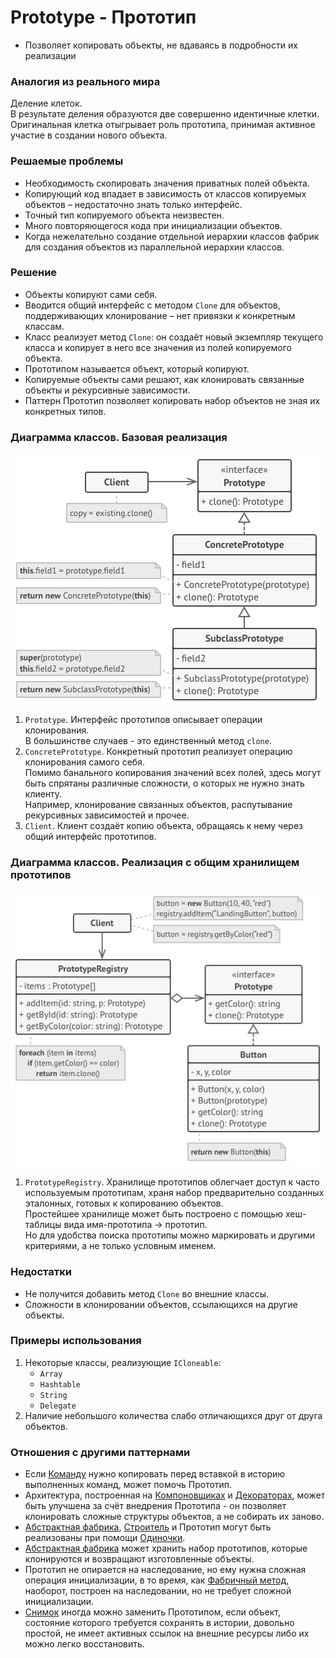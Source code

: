 ﻿# Prototype - Прототип
* Позволяет копировать объекты, не вдаваясь в подробности их реализации

### Аналогия из реального мира
Деление клеток.  
В результате деления образуются две совершенно идентичные клетки.  
Оригинальная клетка отыгрывает роль прототипа, принимая активное участие в создании нового объекта.

### Решаемые проблемы
* Необходимость скопировать значения приватных полей объекта.
* Копирующий код впадает в зависимость от классов копируемых объектов – недостаточно знать только интерфейс.
* Точный тип копируемого объекта неизвестен.
* Много повторяющегося кода при инициализации объектов.
* Когда нежелательно создание отдельной иерархии классов фабрик для создания объектов из параллельной иерархии классов.

### Решение
* Объекты копируют сами себя.
* Вводится общий интерфейс с методом `Clone` для объектов, поддерживающих клонирование – нет привязки к конкретным классам.
* Класс реализует метод `Clone`: он создаёт новый экземпляр текущего класса и копирует в него все значения из полей копируемого объекта.
* Прототипом называется объект, который копируют.
* Копируемые объекты сами решают, как клонировать связанные объекты и рекурсивные зависимости.
* Паттерн Прототип позволяет копировать набор объектов не зная их конкретных типов.

### Диаграмма классов. Базовая реализация
![Class diagram base](PrototypeBase.jpg)
1. `Prototype`. Интерфейс прототипов описывает операции клонирования.  
В большинстве случаев - это единственный метод `clone`.
2. `ConcretePrototype`. Конкретный прототип реализует операцию клонирования самого себя.  
Помимо банального копирования значений всех полей, здесь могут быть спрятаны различные сложности, о которых не нужно знать клиенту.  
Например, клонирование связанных объектов, распутывание рекурсивных зависимостей и прочее.
3. `Client`. Клиент создаёт копию объекта, обращаясь к нему через общий интерфейс прототипов.

### Диаграмма классов. Реализация с общим хранилищем прототипов
![Class diagram with registry](PrototypeWithRegistry.jpg)
1. `PrototypeRegistry`. Хранилище прототипов облегчает доступ к часто используемым прототипам, храня набор предварительно созданных эталонных, готовых к копированию объектов.  
Простейшее хранилище может быть построено с помощью хеш-таблицы вида имя-прототипа → прототип.  
Но для удобства поиска прототипы можно маркировать и другими критериями, а не только условным именем.

### Недостатки
* Не получится добавить метод `Clone` во внешние классы.
* Сложности в клонировании объектов, ссылающихся на другие объекты.

### Примеры использования
1. Некоторые классы, реализующие `ICloneable`:
   * `Array`
   * `Hashtable`
   * `String`
   * `Delegate`
2. Наличие небольшого количества слабо отличающихся друг от друга объектов.

### Отношения с другими паттернами
* Если [Команду](../Command/Command.md) нужно копировать перед вставкой в историю выполненных команд, может помочь Прототип.
* Архитектура, построенная на [Компоновщиках](../Composite/Composite.md) и [Декораторах](../Decorator/Decorator.md), может быть улучшена за счёт внедрения Прототипа - он позволяет клонировать сложные структуры объектов, а не собирать их заново.
* [Абстрактная фабрика](../AbstractFactory/AbstractFactory.md), [Строитель](../Builder/Builder.md) и Прототип могут быть реализованы при помощи [Одиночки](../Singleton/Singleton.md).
* [Абстрактная фабрика](../AbstractFactory/AbstractFactory.md) может хранить набор прототипов, которые клонируются и возвращают изготовленные объекты.
* Прототип не опирается на наследование, но ему нужна сложная операция инициализации, в то время, как [Фабричный метод](../FactoryMethod/FactoryMethod.md), наоборот, построен на наследовании, но не требует сложной инициализации.
* [Снимок](../Memento/Memento.md) иногда можно заменить Прототипом, если объект, состояние которого требуется сохранять в истории, довольно простой, не имеет активных ссылок на внешние ресурсы либо их можно легко восстановить.
